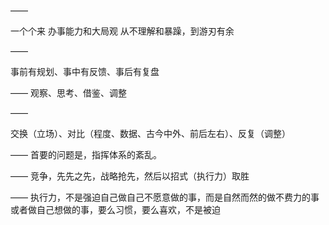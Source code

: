 ——

一个个来
办事能力和大局观
从不理解和暴躁，到游刃有余

——

事前有规划、事中有反馈、事后有复盘

——
观察、思考、借鉴、调整

——

交换（立场）、对比（程度、数据、古今中外、前后左右）、反复（调整）

——
首要的问题是，指挥体系的紊乱。

——
竞争，先先之先，战略抢先，然后以招式（执行力）取胜

——
执行力，不是强迫自己做自己不愿意做的事，而是自然而然的做不费力的事或者做自己想做的事，要么习惯，要么喜欢，不是被迫
